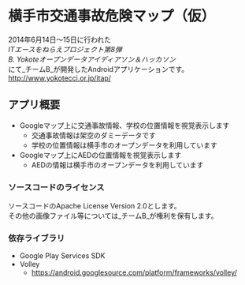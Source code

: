 横手市交通事故危険マップ（仮）
========
2014年6月14日〜15日に行われた  
_ITエースをねらえプロジェクト第8弾_  
_B. Yokoteオープンデータアイディアソン＆ハッカソン_  
にて_チームB_が開発したAndroidアプリケーションです。  
<http://www.yokotecci.or.jp/itap/>

## アプリ概要
- Googleマップ上に交通事故情報、学校の位置情報を視覚表示します
  * 交通事故情報は架空のダミーデータです
  * 学校の位置情報は横手市のオープンデータを利用しています
- Googleマップ上にAEDの位置情報を視覚表示します
  * AEDの情報は横手市のオープンデータを利用しています

### ソースコードのライセンス
ソースコードのApache License Version 2.0とします。  
その他の画像ファイル等については_チームB_が権利を保有します。

### 依存ライブラリ
- Google Play Services SDK
- Volley
  * <https://android.googlesource.com/platform/frameworks/volley/>
